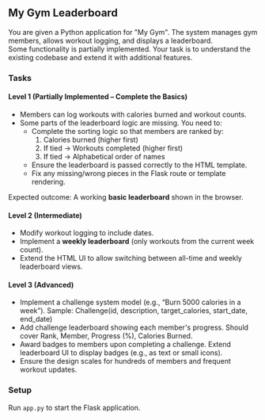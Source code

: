 ## My Gym Leaderboard

You are given a Python application for "My Gym". The system manages gym members, allows workout logging, and displays a leaderboard.  
Some functionality is partially implemented. Your task is to understand the existing codebase and extend it with additional features.

### Tasks  

#### Level 1 (Partially Implemented – Complete the Basics)  
- Members can log workouts with calories burned and workout counts.  
- Some parts of the leaderboard logic are missing. You need to:  
  - Complete the sorting logic so that members are ranked by:  
    1. Calories burned (higher first)  
    2. If tied → Workouts completed (higher first)  
    3. If tied → Alphabetical order of names  
  - Ensure the leaderboard is passed correctly to the HTML template.  
  - Fix any missing/wrong pieces in the Flask route or template rendering.  

Expected outcome: A working **basic leaderboard** shown in the browser.  

#### Level 2 (Intermediate)  
- Modify workout logging to include dates.  
- Implement a **weekly leaderboard** (only workouts from the current week count).  
- Extend the HTML UI to allow switching between all-time and weekly leaderboard views.  

#### Level 3 (Advanced)  
- Implement a challenge system model (e.g., “Burn 5000 calories in a week”). Sample: Challenge(id, description, target_calories, start_date, end_date)
- Add challenge leaderboard showing each member's progress. Should cover Rank, Member, Progress (%), Calories Burned.
- Award badges to members upon completing a challenge. Extend leaderboard UI to display badges (e.g., as text or small icons).
- Ensure the design scales for hundreds of members and frequent workout updates.  

### Setup  
Run `app.py` to start the Flask application.

